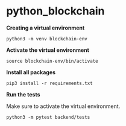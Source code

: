 # python_blockchain


**Creating a virtual environment**
```
python3 -m venv blockchain-env
```
**Activate the virtual environment**
```
source blockchain-env/bin/activate
```
**Install all packages**
```
pip3 install -r requirements.txt
```

**Run the tests**

Make sure to activate the virtual environment.
```
python3 -m pytest backend/tests
```
